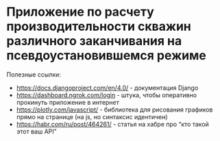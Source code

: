 # Приложение по расчету производительности скважин различного заканчивания на псевдоустановившемся режиме

Полезные ссылки:
 * https://docs.djangoproject.com/en/4.0/ - документация Django
 * https://dashboard.ngrok.com/login - штука, чтобы оперативно прокинуть приложение в интернет
 * https://plotly.com/javascript/ - библиотека для рисования графиков прямо на странице (на js, но синтаксис идентичен)
 * https://habr.com/ru/post/464261/ - статья на хабре про “кто такой этот ваш API” 
